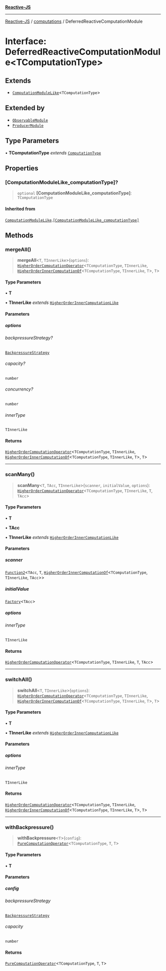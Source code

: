 [**Reactive-JS**](../../README.md)

***

[Reactive-JS](../../README.md) / [computations](../README.md) / DeferredReactiveComputationModule

# Interface: DeferredReactiveComputationModule\<TComputationType\>

## Extends

- [`ComputationModuleLike`](ComputationModuleLike.md)\<`TComputationType`\>

## Extended by

- [`ObservableModule`](../Observable/interfaces/ObservableModule.md)
- [`ProducerModule`](../Producer/interfaces/ProducerModule.md)

## Type Parameters

• **TComputationType** *extends* [`ComputationType`](../type-aliases/ComputationType.md)

## Properties

### \[ComputationModuleLike\_computationType\]?

> `optional` **\[ComputationModuleLike\_computationType\]**: `TComputationType`

#### Inherited from

[`ComputationModuleLike`](ComputationModuleLike.md).[`[ComputationModuleLike_computationType]`](ComputationModuleLike.md#computationmodulelike_computationtype)

## Methods

### mergeAll()

> **mergeAll**\<`T`, `TInnerLike`\>(`options`): [`HigherOrderComputationOperator`](../type-aliases/HigherOrderComputationOperator.md)\<`TComputationType`, `TInnerLike`, [`HigherOrderInnerComputationOf`](../type-aliases/HigherOrderInnerComputationOf.md)\<`TComputationType`, `TInnerLike`, `T`\>, `T`\>

#### Type Parameters

• **T**

• **TInnerLike** *extends* [`HigherOrderInnerComputationLike`](../type-aliases/HigherOrderInnerComputationLike.md)

#### Parameters

##### options

###### backpressureStrategy?

[`BackpressureStrategy`](../../utils/type-aliases/BackpressureStrategy.md)

###### capacity?

`number`

###### concurrency?

`number`

###### innerType

`TInnerLike`

#### Returns

[`HigherOrderComputationOperator`](../type-aliases/HigherOrderComputationOperator.md)\<`TComputationType`, `TInnerLike`, [`HigherOrderInnerComputationOf`](../type-aliases/HigherOrderInnerComputationOf.md)\<`TComputationType`, `TInnerLike`, `T`\>, `T`\>

***

### scanMany()

> **scanMany**\<`T`, `TAcc`, `TInnerLike`\>(`scanner`, `initialValue`, `options`): [`HigherOrderComputationOperator`](../type-aliases/HigherOrderComputationOperator.md)\<`TComputationType`, `TInnerLike`, `T`, `TAcc`\>

#### Type Parameters

• **T**

• **TAcc**

• **TInnerLike** *extends* [`HigherOrderInnerComputationLike`](../type-aliases/HigherOrderInnerComputationLike.md)

#### Parameters

##### scanner

[`Function2`](../../functions/type-aliases/Function2.md)\<`TAcc`, `T`, [`HigherOrderInnerComputationOf`](../type-aliases/HigherOrderInnerComputationOf.md)\<`TComputationType`, `TInnerLike`, `TAcc`\>\>

##### initialValue

[`Factory`](../../functions/type-aliases/Factory.md)\<`TAcc`\>

##### options

###### innerType

`TInnerLike`

#### Returns

[`HigherOrderComputationOperator`](../type-aliases/HigherOrderComputationOperator.md)\<`TComputationType`, `TInnerLike`, `T`, `TAcc`\>

***

### switchAll()

> **switchAll**\<`T`, `TInnerLike`\>(`options`): [`HigherOrderComputationOperator`](../type-aliases/HigherOrderComputationOperator.md)\<`TComputationType`, `TInnerLike`, [`HigherOrderInnerComputationOf`](../type-aliases/HigherOrderInnerComputationOf.md)\<`TComputationType`, `TInnerLike`, `T`\>, `T`\>

#### Type Parameters

• **T**

• **TInnerLike** *extends* [`HigherOrderInnerComputationLike`](../type-aliases/HigherOrderInnerComputationLike.md)

#### Parameters

##### options

###### innerType

`TInnerLike`

#### Returns

[`HigherOrderComputationOperator`](../type-aliases/HigherOrderComputationOperator.md)\<`TComputationType`, `TInnerLike`, [`HigherOrderInnerComputationOf`](../type-aliases/HigherOrderInnerComputationOf.md)\<`TComputationType`, `TInnerLike`, `T`\>, `T`\>

***

### withBackpressure()

> **withBackpressure**\<`T`\>(`config`): [`PureComputationOperator`](../type-aliases/PureComputationOperator.md)\<`TComputationType`, `T`, `T`\>

#### Type Parameters

• **T**

#### Parameters

##### config

###### backpressureStrategy

[`BackpressureStrategy`](../../utils/type-aliases/BackpressureStrategy.md)

###### capacity

`number`

#### Returns

[`PureComputationOperator`](../type-aliases/PureComputationOperator.md)\<`TComputationType`, `T`, `T`\>
